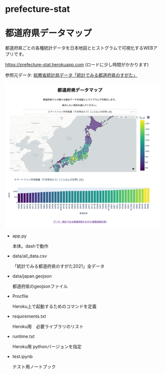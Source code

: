 # prefecture-stat

# 都道府県データマップ

都道府県ごとの各種統計データを日本地図とヒストグラムで可視化するWEBアプリです。

<a href="https://prefecture-stat.herokuapp.com" target="_blank" rel="noopener noreferrer">https://prefecture-stat.herokuapp.com</a>	(ロードに少し時間がかかります)

参照元データ:
<a href="https://www.stat.go.jp/data/k-sugata/index.html" target="_blank">総務省統計局データ「統計でみる都道府県のすがた」</a>	

![thumbnail](thumbnail.png "thumbnail")


* app.py

  本体。dashで動作

* data/all_data.csv

  「統計でみる都道府県のすがた2021」全データ

* data/japan.geojson
  
  都道府県のgeojsonファイル

* Procfile
  
  Heroku上で起動するためのコマンドを定義

* requirements.txt
  
  Heroku用　必要ライブラリのリスト

* runtime.txt
  
  Heroku用 pythonバージョンを指定

* test.ipynb
  
  テスト用ノートブック




